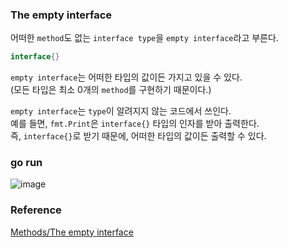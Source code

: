 ### The empty interface
어떠한 `method`도 없는 `interface type`을 `empty interface`라고 부른다.<br>
```go
interface{}
```

`empty interface`는 어떠한 타입의 값이든 가지고 있을 수 있다.<br>
(모든 타입은 최소 0개의 `method`를 구현하기 때문이다.)<br>

`empty interface`는 `type`이 알려지지 않는 코드에서 쓰인다.<br>
예를 들면, `fmt.Print`은 `interface{}` 타입의 인자를 받아 출력한다.<br>
즉, `interface{}`로 받기 때문에, 어떠한 타입의 값이든 출력할 수 있다.<br>

### go run
![image](https://github.com/user-attachments/assets/f88553f9-fd81-46c4-ab88-acd3432bb2a1)


### Reference
[Methods/The empty interface](https://go.dev/tour/methods/14)<br>
